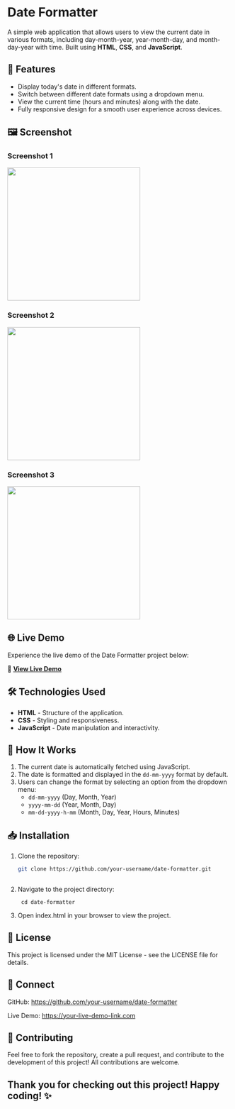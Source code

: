 # Date Formatter

A simple web application that allows users to view the current date in various formats, including day-month-year, year-month-day, and month-day-year with time. Built using **HTML**, **CSS**, and **JavaScript**.

## 🚀 Features

- Display today's date in different formats.
- Switch between different date formats using a dropdown menu.
- View the current time (hours and minutes) along with the date.
- Fully responsive design for a smooth user experience across devices.

## 🖼 Screenshot

### Screenshot 1
<img src="https://github.com/user-attachments/assets/0d1288f4-0130-4f06-bc83-cda389f5aae8" width="300"/>

### Screenshot 2
<img src="https://github.com/user-attachments/assets/20aa3252-3395-44f0-b45e-a390e13e557a" width="300"/>

### Screenshot 3
<img src="https://github.com/user-attachments/assets/9d81e018-defb-4a17-b2bb-57f57e3874d4" width="300"/>






## 🌐 Live Demo

Experience the live demo of the Date Formatter project below:

🔗 **[View Live Demo](https://ankit-stack-glitch.github.io/date-format-switcher/)**


## 🛠 Technologies Used

- **HTML** - Structure of the application.
- **CSS** - Styling and responsiveness.
- **JavaScript** - Date manipulation and interactivity.

## 🎯 How It Works

1. The current date is automatically fetched using JavaScript.
2. The date is formatted and displayed in the `dd-mm-yyyy` format by default.
3. Users can change the format by selecting an option from the dropdown menu:
   - `dd-mm-yyyy` (Day, Month, Year)
   - `yyyy-mm-dd` (Year, Month, Day)
   - `mm-dd-yyyy-h-mm` (Month, Day, Year, Hours, Minutes)

## 📥 Installation

1. Clone the repository:
   ```bash
   git clone https://github.com/your-username/date-formatter.git
  
2. Navigate to the project directory:

        cd date-formatter
3. Open index.html in your browser to view the project.

## 📜 License
This project is licensed under the MIT License - see the LICENSE file for details.

## 🔗 Connect
GitHub: https://github.com/your-username/date-formatter


Live Demo: https://your-live-demo-link.com

## 🤝 Contributing

Feel free to fork the repository, create a pull request, and contribute to the development of this project! All contributions are welcome.


## Thank you for checking out this project! Happy coding! ✨

   
